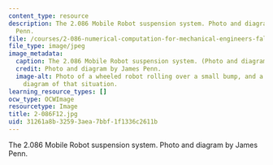 ```yaml
---
content_type: resource
description: The 2.086 Mobile Robot suspension system. Photo and diagram by James
  Penn.
file: /courses/2-086-numerical-computation-for-mechanical-engineers-fall-2012/31261a8b32593aea7bbf1f1336c2611b_2-086F12.jpg
file_type: image/jpeg
image_metadata:
  caption: The 2.086 Mobile Robot suspension system. (Photo and diagram by James Penn.)
  credit: Photo and diagram by James Penn.
  image-alt: Photo of a wheeled robot rolling over a small bump, and a force vector
    diagram of that situation.
learning_resource_types: []
ocw_type: OCWImage
resourcetype: Image
title: 2-086F12.jpg
uid: 31261a8b-3259-3aea-7bbf-1f1336c2611b
---
```

The 2.086 Mobile Robot suspension system. Photo and diagram by James Penn.

